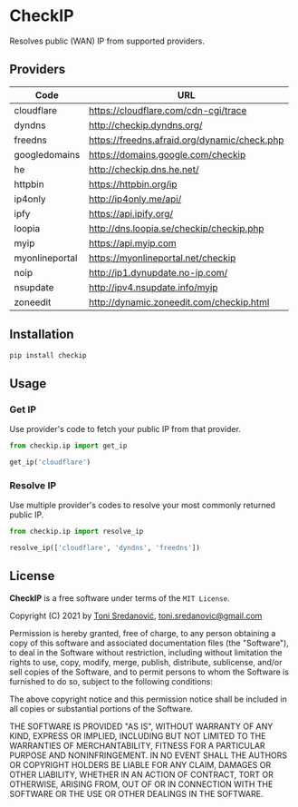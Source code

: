 # CheckIP

Resolves public (WAN) IP from supported providers.


## Providers

| Code           | URL                                          |
| -------------- | -------------------------------------------- |
| cloudflare     | https://cloudflare.com/cdn-cgi/trace         |
| dyndns         | http://checkip.dyndns.org/                   |
| freedns        | https://freedns.afraid.org/dynamic/check.php |
| googledomains  | https://domains.google.com/checkip           |
| he             | http://checkip.dns.he.net/                   |
| httpbin        | https://httpbin.org/ip                       |
| ip4only        | http://ip4only.me/api/                       |
| ipfy           | https://api.ipify.org/                       |
| loopia         | http://dns.loopia.se/checkip/checkip.php     |
| myip           | https://api.myip.com                         |
| myonlineportal | https://myonlineportal.net/checkip           |
| noip           | http://ip1.dynupdate.no-ip.com/              |
| nsupdate       | http://ipv4.nsupdate.info/myip               |
| zoneedit       | http://dynamic.zoneedit.com/checkip.html     |


## Installation

```bash
pip install checkip
```


## Usage

### Get IP
Use provider's code to fetch your public IP from that provider.

```python
from checkip.ip import get_ip

get_ip('cloudflare')
```

### Resolve IP
Use multiple provider's codes to resolve your most commonly returned public IP.

```python
from checkip.ip import resolve_ip

resolve_ip(['cloudflare', 'dyndns', 'freedns'])
```


## License

**CheckIP** is a free software under terms of the `MIT License`.

Copyright (C) 2021 by [Toni Sredanović](https://tsredanovic.github.io/), toni.sredanovic@gmail.com

Permission is hereby granted, free of charge, to any person obtaining a copy
of this software and associated documentation files (the "Software"), to deal
in the Software without restriction, including without limitation the rights
to use, copy, modify, merge, publish, distribute, sublicense, and/or sell
copies of the Software, and to permit persons to whom the Software is
furnished to do so, subject to the following conditions:

The above copyright notice and this permission notice shall be included in all
copies or substantial portions of the Software.

THE SOFTWARE IS PROVIDED "AS IS", WITHOUT WARRANTY OF ANY KIND, EXPRESS OR
IMPLIED, INCLUDING BUT NOT LIMITED TO THE WARRANTIES OF MERCHANTABILITY,
FITNESS FOR A PARTICULAR PURPOSE AND NONINFRINGEMENT. IN NO EVENT SHALL THE
AUTHORS OR COPYRIGHT HOLDERS BE LIABLE FOR ANY CLAIM, DAMAGES OR OTHER
LIABILITY, WHETHER IN AN ACTION OF CONTRACT, TORT OR OTHERWISE, ARISING FROM,
OUT OF OR IN CONNECTION WITH THE SOFTWARE OR THE USE OR OTHER DEALINGS IN THE
SOFTWARE.
